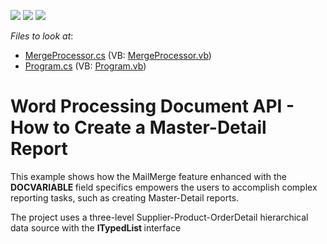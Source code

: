 <!-- default badges list -->
![](https://img.shields.io/endpoint?url=https://codecentral.devexpress.com/api/v1/VersionRange/128608279/13.1.4%2B)
[![](https://img.shields.io/badge/Open_in_DevExpress_Support_Center-FF7200?style=flat-square&logo=DevExpress&logoColor=white)](https://supportcenter.devexpress.com/ticket/details/E4718)
[![](https://img.shields.io/badge/📖_How_to_use_DevExpress_Examples-e9f6fc?style=flat-square)](https://docs.devexpress.com/GeneralInformation/403183)
<!-- default badges end -->
<!-- default file list -->
*Files to look at*:

* [MergeProcessor.cs](./CS/MasterDetailExample/MergeProcessor.cs) (VB: [MergeProcessor.vb](./VB/MasterDetailExample/MergeProcessor.vb))
* [Program.cs](./CS/MasterDetailExample/Program.cs) (VB: [Program.vb](./VB/MasterDetailExample/Program.vb))
<!-- default file list end -->
# Word Processing Document API - How to Create a Master-Detail Report


<p>This example shows how the MailMerge feature enhanced with the <strong>DOCVARIABLE </strong>field specifics empowers the users to accomplish complex reporting tasks, such as creating Master-Detail reports. </p><p>The project uses a three-level Supplier-Product-OrderDetail hierarchical data source with the <strong>ITypedList </strong>interface</p>

<br/>


